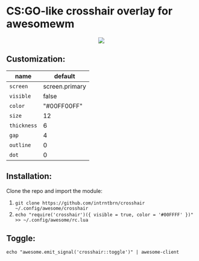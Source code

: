 CS:GO-like crosshair overlay for awesomewm
==================

<p align="center">
  <img src="https://user-images.githubusercontent.com/1234183/172886550-6a730c44-99d8-44ee-9aa7-f0e24d2eeff5.png">
</p>


Customization:
------------

| name | default
|---|---
| `screen` | screen.primary 
| `visible` | false
| `color` | "#00FF00FF" 
| `size` | 12
| `thickness` | 6
| `gap` | 4
| `outline` | 0
| `dot` | 0

Installation:
------------

Clone the repo and import the module:

1. `git clone https://github.com/intrntbrn/crosshair ~/.config/awesome/crosshair`
2. `echo "require('crosshair')({ visible = true, color = '#00FFFF' })" >> ~/.config/awesome/rc.lua`


Toggle:
------------

```echo "awesome.emit_signal('crosshair::toggle')" | awesome-client```
